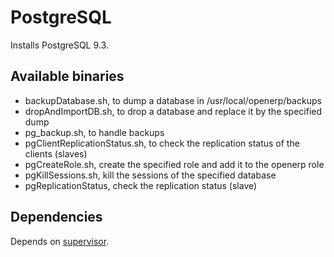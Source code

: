 # PostgreSQL

Installs PostgreSQL 9.3.

## Available binaries

- backupDatabase.sh, to dump a database in /usr/local/openerp/backups
- dropAndImportDB.sh, to drop a database and replace it by the specified dump
- pg_backup.sh, to handle backups
- pgClientReplicationStatus.sh, to check the replication status of the clients (slaves)
- pgCreateRole.sh, create the specified role and add it to the openerp role
- pgKillSessions.sh, kill the sessions of the specified database
- pgReplicationStatus, check the replication status (slave)

## Dependencies

Depends on [supervisor](../supervisord/readme.md).  
